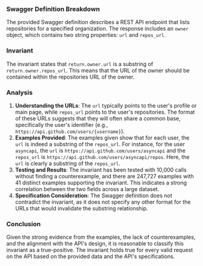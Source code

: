 ### Swagger Definition Breakdown
The provided Swagger definition describes a REST API endpoint that lists repositories for a specified organization. The response includes an `owner` object, which contains two string properties: `url` and `repos_url`.

### Invariant
The invariant states that `return.owner.url` is a substring of `return.owner.repos_url`. This means that the URL of the owner should be contained within the repositories URL of the owner.

### Analysis
1. **Understanding the URLs**: The `url` typically points to the user's profile or main page, while `repos_url` points to the user's repositories. The format of these URLs suggests that they will often share a common base, specifically the user's identifier (e.g., `https://api.github.com/users/{username}`). 
2. **Examples Provided**: The examples given show that for each user, the `url` is indeed a substring of the `repos_url`. For instance, for the user `asyncapi`, the `url` is `https://api.github.com/users/asyncapi` and the `repos_url` is `https://api.github.com/users/asyncapi/repos`. Here, the `url` is clearly a substring of the `repos_url`.
3. **Testing and Results**: The invariant has been tested with 10,000 calls without finding a counterexample, and there are 247,727 examples with 41 distinct examples supporting the invariant. This indicates a strong correlation between the two fields across a large dataset.
4. **Specification Consideration**: The Swagger definition does not contradict the invariant, as it does not specify any other format for the URLs that would invalidate the substring relationship.

### Conclusion
Given the strong evidence from the examples, the lack of counterexamples, and the alignment with the API's design, it is reasonable to classify this invariant as a true-positive. The invariant holds true for every valid request on the API based on the provided data and the API's specifications.
